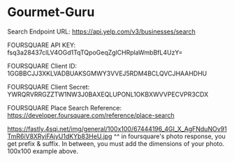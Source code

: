 # Gourmet-Guru

Search Endpoint URL: https://api.yelp.com/v3/businesses/search


FOURSQUARE API KEY:
fsq3a28437clLV4OGd1TqTQpoGeqZglCHRplaWmbBfL4UzY=

FOURSQUARE Client ID:
1GGBBCJJ3XKLVADBUAKSGMWY3VVEJ5RDM4BCLQVCJHAAHDHU

FOURSQUARE Client Secret:
YWRQRVRRGZZTW1NW3J0BAXEQLUPONL1OKBXWVVPECVPR3CDX

FOURSQUARE Place Search Reference:
https://developer.foursquare.com/reference/place-search

https://fastly.4sqi.net/img/general/100x100/67444196_4GI_X_AgFNduNOv91TmR6iV8XRyiFAjyU1dKYb83HeU.jpg
^^ in foursquare's photo response, you get prefix & suffix. In between, you must add the dimensions of your photo. 100x100 example above.